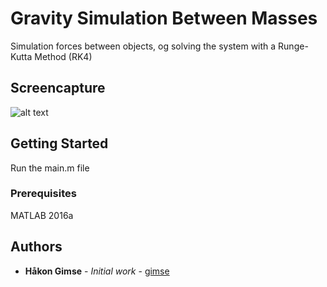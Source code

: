# Gravity Simulation Between Masses

Simulation forces between objects, og solving the system with a Runge-Kutta Method (RK4)

## Screencapture

![alt text](https://github.com/gimse/GravitySimulationBetweenMasses/blob/master/demo1.gif)

## Getting Started

Run the main.m file

### Prerequisites

MATLAB 2016a

## Authors

* **Håkon Gimse** - *Initial work* - [gimse](https://github.com/gimse)

